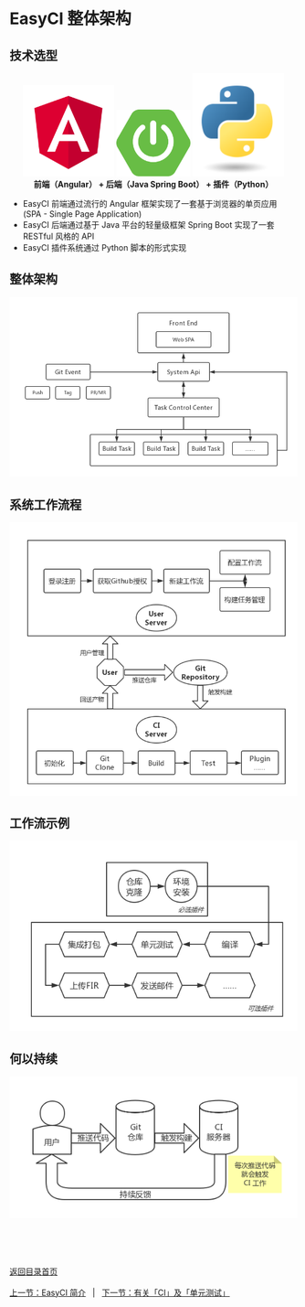# EasyCI 整体架构

## 技术选型

<center>
<div>
<img src="./assets/img/logo-angular.svg" width="160px;"></img>
<img src="./assets/img/logo-spring-boot.svg" width="130px"></img>
<img src="./assets/img/logo-python.png" width="160px;"></img>
</div>
<b>前端（Angular） + 后端（Java Spring Boot） + 插件（Python）</b>
</center>

- EasyCI 前端通过流行的 Angular 框架实现了一套基于浏览器的单页应用 (SPA - Single Page Application)
- EasyCI 后端通过基于 Java 平台的轻量级框架 Spring Boot 实现了一套 RESTful 风格的 API
- EasyCI 插件系统通过 Python 脚本的形式实现

## 整体架构

![EasyCI - 整体架构图](./assets/img/CI-整体架构图.png)

## 系统工作流程

![EasyCI - 系统工作流程](./assets/img/CI-系统工作流程.png)

## 工作流示例

![EasyCI - 工作流示例](./assets/img/CI-工作流示例.png)

## 何以持续

![CI系统中的“持续”](./assets/img/CI-系统中的“持续”.png)



<br/><br/><br/>

<div id="bom">
    <a href="./README.md">返回目录首页</a>
</div>
<br>
<div id="bom">
    <a href="./intro_base.md">上一节：EasyCI 简介</a>
    &nbsp;&nbsp;|&nbsp;&nbsp;
    <a href="./intro_ci_unit_test.md">下一节：有关「CI」及「单元测试」</a>
</div>

<link rel="stylesheet" rev="stylesheet" href="./assets/css/easy-ci.css" type="text/css"/>
